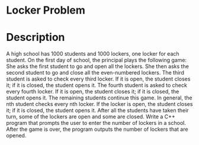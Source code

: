# Locker Problem


# Description
A high school has 1000 students and 1000 lockers, one locker for each student. On the first day of school, the principal plays the following game: She asks the first student to go and open all the lockers. She then asks the second student to go and close all the even-numbered lockers. The third student is asked to check every third locker. If it is open, the student closes it; if it is closed, the student opens it. The fourth student is asked to check every fourth locker. If it is open, the student closes it; if it is closed, the student opens it. The remaining students continue this game. In general, the nth student checks every nth locker. If the locker is open, the student closes it; if it is closed, the student opens it. After all the students have taken their turn, some of the lockers are open and some are closed. Write a C++ program that prompts the user to enter the number of lockers in a school. After the game is over, the program outputs the number of lockers that are opened.
